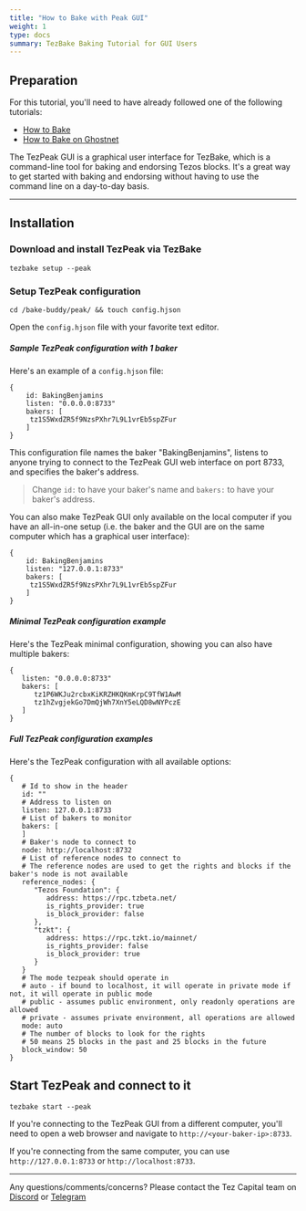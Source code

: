 ```yaml
---
title: "How to Bake with Peak GUI"
weight: 1
type: docs
summary: TezBake Baking Tutorial for GUI Users
---
```


## Preparation

For this tutorial, you'll need to have already followed one of the following tutorials:
* [How to Bake](/tezbake/tutorials/how-to-bake)
* [How to Bake on Ghostnet](/tezbake/tutorials/how-to-bake-ghostnet)

The TezPeak GUI is a graphical user interface for TezBake, which is a command-line tool for baking and endorsing Tezos blocks. It's a great way to get started with baking and endorsing without having to use the command line on a day-to-day basis.

---

## Installation

### Download and install TezPeak via TezBake

   ```
   tezbake setup --peak
   ```

### Setup TezPeak configuration

   ```
   cd /bake-buddy/peak/ && touch config.hjson
   ```

Open the `config.hjson` file with your favorite text editor. 

##### Sample TezPeak configuration with 1 baker

Here's an example of a `config.hjson` file:

   ```
   {
	   id: BakingBenjamins
	   listen: "0.0.0.0:8733"
	   bakers: [
	   	tz1S5WxdZR5f9NzsPXhr7L9L1vrEb5spZFur
	   ]
   }
   ```
This configuration file names the baker "BakingBenjamins", listens to anyone trying to connect to the TezPeak GUI web interface on port 8733, and specifies the baker's address.

> Change `id:` to have your baker's name and `bakers:` to have your baker's address. 

You can also make TezPeak GUI only available on the local computer if you have an all-in-one setup (i.e. the baker and the GUI are on the same computer which has a graphical user interface):

   ```
   {
	   id: BakingBenjamins
	   listen: "127.0.0.1:8733"
	   bakers: [
	   	tz1S5WxdZR5f9NzsPXhr7L9L1vrEb5spZFur
	   ]
   }
   ```

##### Minimal TezPeak configuration example

Here's the TezPeak minimal configuration, showing you can also have multiple bakers:

   ```
   {
      listen: "0.0.0.0:8733"
      bakers: [
         tz1P6WKJu2rcbxKiKRZHKQKmKrpC9TfW1AwM
         tz1hZvgjekGo7DmQjWh7XnY5eLQD8wNYPczE
      ]
   }
   ```

##### Full TezPeak configuration examples

Here's the TezPeak configuration with all available options:

   ```
   {
      # Id to show in the header
      id: ""
      # Address to listen on
      listen: 127.0.0.1:8733
      # List of bakers to monitor
      bakers: [
      ]
      # Baker's node to connect to
      node: http://localhost:8732
      # List of reference nodes to connect to
      # The reference nodes are used to get the rights and blocks if the baker's node is not available
      reference_nodes: {
         "Tezos Foundation": {
            address: https://rpc.tzbeta.net/
            is_rights_provider: true
            is_block_provider: false
         },
         "tzkt": {
            address: https://rpc.tzkt.io/mainnet/
            is_rights_provider: false
            is_block_provider: true
         }
      }
      # The mode tezpeak should operate in
      # auto - if bound to localhost, it will operate in private mode if not, it will operate in public mode
      # public - assumes public environment, only readonly operations are allowed
      # private - assumes private environment, all operations are allowed
      mode: auto
      # The number of blocks to look for the rights
      # 50 means 25 blocks in the past and 25 blocks in the future
      block_window: 50
   }
   ```

## Start TezPeak and connect to it

   ```
   tezbake start --peak
   ```

If you're connecting to the TezPeak GUI from a different computer, you'll need to open a web browser and navigate to `http://<your-baker-ip>:8733`. 

If you're connecting from the same computer, you can use `http://127.0.0.1:8733` or `http://localhost:8733`.

---

Any questions/comments/concerns? Please contact the Tez Capital team on
[Discord](https://discord.gg/cVGMA4MaNM) or [Telegram](https://t.me/tezcapital) 